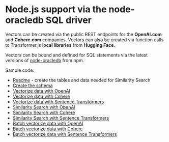 # Node.js support via the node-oracledb SQL driver

Vectors can be created via the public REST endpoints for the **OpenAI.com** and **Cohere.com** companies.
Vectors can also be created via function calls to Transformer.js **local libraries** from **Hugging Face**.

Vectors can be bound and defined for SQL statements via the latest versions of [node-oracledb](https://node-oracledb.readthedocs.io/en/latest/user_guide/installation.html#quickstart) from npm.

Sample code:
- [Readme](../node-oracledb/README.md) - create the tables and data needed for Similarity Search
- [Create the schema](../node-oracledb/createSchema.js)
- [Vectorize data with OpenAI ](../node-oracledb/vectorizeTableOpenAI.js)
- [Vectorize data with Cohere](../node-oracledb/vectorizeTableCohere.js)
- [Vectorize data with Sentence Transformers](../node-oracledb/vectorizeTableHFTransformers.js)
- [Similarity Search with OpenAI](../node-oracledb/similaritySearchOpenAI.js)
- [Similarity Search with Cohere](../node-oracledb/similaritySearchCohere.js)
- [Similarity Search with Sentence Transformers](../node-oracledb/similaritySearchHFTransformers.js)
- [Batch vectorize data with OpenAI ](../node-oracledb/batchVectorizeTableOpenAI.js)
- [Batch vectorize data with Cohere](../node-oracledb/batchVectorizeTableCohere.js)
- [Batch vectorize data with Sentence Transformers](../node-oracledb/batchVectorizeHFTransformers.js)
